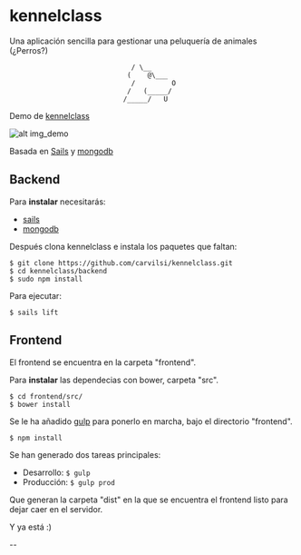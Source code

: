 # kennelclass
Una aplicación sencilla para gestionar una peluquería de animales (¿Perros?)       

								  / \__           
 								 (    @\___      
								  /         O     
								 /   (_____/      
								/_____/   U       


Demo de [kennelclass](http://5.196.11.71:1337/)


![alt img_demo](http://5.196.11.71/images/kennel_demo.png)


Basada en [Sails](http://sailsjs.org) y [mongodb](http://www.mongodb.org/)

## Backend

Para **instalar** necesitarás:

* [sails](http://sailsjs.org/#/getStarted)
* [mongodb](http://www.mongodb.org/downloads)

Después clona kennelclass e instala los paquetes que faltan:

```
$ git clone https://github.com/carvilsi/kennelclass.git
$ cd kennelclass/backend
$ sudo npm install
```

Para ejecutar:

`$ sails lift`

## Frontend

El frontend se encuentra en la carpeta "frontend".

Para **instalar** las dependecias con bower, carpeta "src".

```
$ cd frontend/src/
$ bower install
```


Se le ha añadido [gulp](http://gulpjs.com/) para ponerlo en marcha, bajo el directorio "frontend".

`$ npm install`

Se han generado dos tareas principales:

* Desarrollo: `$ gulp`
* Producción: `$ gulp prod`

Que generan la carpeta "dist" en la que se encuentra el frontend listo para dejar caer en el servidor.

Y ya está :)

--
